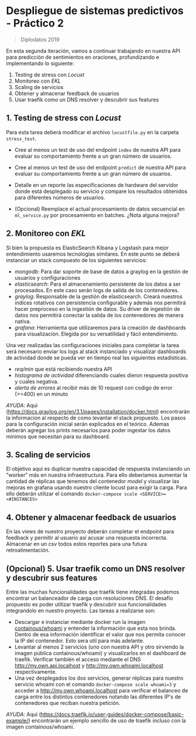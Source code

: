 # Despliegue de sistemas predictivos - Práctico 2
> Diplodatos 2019

En esta segunda iteración, vamos a continuar trabajando en nuestra API para predicción de sentimientos en oraciones, profundizando e implementando lo siguiente:

1. Testing de stress con *Locust*
2. Monitoreo con *EKL*
3. Scaling de servicios
4. Obtener y almacenar feedback de usuarios
5. Usar traefik como un DNS resolver y descubrir sus features

## 1. Testing de stress con *Locust*

Para esta tarea deberá modificar el archivo `locustfile.py` en la carpeta `stress_test`.

- Cree al menos un test de uso del endpoint `index` de nuestra API para evaluar su comportamiento frente a un gran número de usuarios.

- Cree al menos un test de uso del endpoint `predict` de nuestra API para evaluar su comportamiento frente a un gran número de usuarios.

- Detalle en un reporte las especificaciones de hardware del servidor donde está desplegado su servicio y compare los resultados obtenidos para diferentes números de usuarios.

- (Opcional) Reemplace el actual procesamiento de datos secuencial en `ml_service.py` por procesamiento en batches. ¿Nota alguna mejora?

## 2. Monitoreo con *EKL*

Si bien la propuesta es ElasticSearch Kibana y Logstash para mejor entendimiento usaremos tecnologías similares. En este punto se deberá instanciar un stack compuesto de los siguientes servicios:
  - *mongodb*: Para dar soporte de base de datos a graylog en la gestión de usuarios y configuraciones
  - *elasticsearch*: Para el almacenamiento persistente de los datos a ser procesados. En este caso serán logs de salida de los contenedores.
  - *graylog*: Responsable de la gestión de elasticsearch. Creará nuestros indices rotativos con persistencia configurable y además nos permitirá hacer preproceso en la ingestión de datos. Su driver de ingestión de datos nos permitirá conectar la salida de los contenedores de manera nativa.
  - *grafana*: Herramienta que utilizaremos para la creación de dashboards para visualización. Elegida por su versatilidad y fácil entendimiento.

Una vez realizadas las configuraciones iniciales para completar la tarea será necesario enviar los logs al stack instanciado y visualizar dashboards de actividad donde se pueda ver en tiempo real las siguientes estadísticas.

- *req/min* que está recibiendo nuestra API
- *histograma de actividad* diferenciando cuales dieron respuesta positiva y cuales negativa.
- *alerta de errores* al recibir más de 10 request con codigo de error (>=400) en un minuto

*AYUDA*: Aqui (https://docs.graylog.org/en/3.1/pages/installation/docker.html) encontrarán la informacion al respecto de como levantar el stack propuesto. Los pasos para la configuración inicial serán explicados en el teórico. Ademas deberán agregar los prints necesarios para poder ingestar los datos minimos que necesitan para su dashboard.

## 3. Scaling de servicios

El objetivo aqui es duplicar nuestra capacidad de respuesta instanciando un "worker" más en nuestra infraestructura. Para ello deberíamos aumentar la cantidad de réplicas que tenemos del contenedor *model* y visualizar las mejoras en grafana usando nuestro cliente locust para exigir la carga. Para ello deberán utilizar el comando `docker-compose scale <SERVICE>=<#INSTANCES>`

## 4. Obtener y almacenar feedback de usuarios
En las views de nuestro proyecto deberán completar el endpoint para feedback y permitir al usuario así acusar una respuesta incorrecta. Almacenar en un csv todos estos reportes para una futura retroalimentación.

## (Opcional) 5. Usar traefik como un DNS resolver y descubrir sus features
Entre las muchas funcionalidades que traefik tiene integradas podemos encontrar un balanceador de carga con resoluciones DNS.
El desafío propuesto es poder utilizar traefik y descubrir sus funcionalidades integrandolo en nuestro proyecto. Las tareas a realizarse son:

- Descargar e instanciar mediante docker run la imagen [containous/whoami](https://hub.docker.com/r/containous/whoami) y entender la información que esta nos brinda. Dentro de esa información identificar el valor que nos permita conocer la IP del contenedor. Esto sera util para más adelante.
- Levantar al menos 2 servicios (uno con nuestra API y otro sirviendo la imagen pública containous/whoami) y visualizarlos en el dashboard de traefik. Verificar también el acceso mediante el DNS http://my.own.api.localhost y http://my.own.whoami.localhost respectivamente.
- Una vez desplegados los dos servicios, generar réplicas para nuestro servicio whoami con el comando `docker-compose scale whoami=3` y acceder a http://my.own.whoami.localhost para verificar el balanceo de carga entre los distintos contenedores notando las diferentes IP's de contenedores que reciban nuestra petición.

*AYUDA*: Aqui (https://docs.traefik.io/user-guides/docker-compose/basic-example/) encontrarán un ejemplo sencillo de uso de traefik incluso con la imagen containous/whoami.
